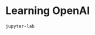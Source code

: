 <!--
 * @Author: leyi leyi@myun.info
 * @Date: 2023-07-25 11:28:00
 * @LastEditors: leyi leyi@myun.info
 * @LastEditTime: 2023-07-25 11:42:01
 * @FilePath: /learning-openai/README.md
 * @Description:
 *
 * Copyright (c) 2023 by ${git_name_email}, All Rights Reserved.
-->

# Learning OpenAI

```shell
jupyter-lab
```
